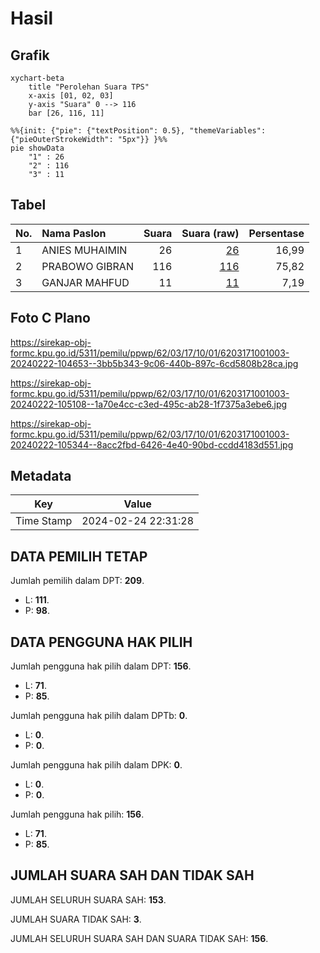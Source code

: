 # Hasil

## Grafik

```mermaid
xychart-beta
    title "Perolehan Suara TPS"
    x-axis [01, 02, 03]
    y-axis "Suara" 0 --> 116
    bar [26, 116, 11]
```

```mermaid
%%{init: {"pie": {"textPosition": 0.5}, "themeVariables": {"pieOuterStrokeWidth": "5px"}} }%%
pie showData
    "1" : 26
    "2" : 116
    "3" : 11
```

## Tabel

| No. | Nama Paslon    | Suara | Suara (raw) | Persentase |
|:--- |:-------------- | -----:| -----------:| ----------:|
| 1   | ANIES MUHAIMIN | 26    | [26][p-1]   | 16,99      |
| 2   | PRABOWO GIBRAN | 116   | [116][p-2]  | 75,82      |
| 3   | GANJAR MAHFUD  | 11    | [11][p-3]   | 7,19       |


[p-1]: https://github.com/gigit-pemilu/pemilu-2024-62-kalimantan-tengah/blob/main/pilpres/hitung-suara/sub/62-kalimantan-tengah/sub/03-kapuas/sub/17-bataguh/sub/1001-pulau-kupang/sub/003-tps/sub/paslon-1.txt
[p-2]: https://github.com/gigit-pemilu/pemilu-2024-62-kalimantan-tengah/blob/main/pilpres/hitung-suara/sub/62-kalimantan-tengah/sub/03-kapuas/sub/17-bataguh/sub/1001-pulau-kupang/sub/003-tps/sub/paslon-2.txt
[p-3]: https://github.com/gigit-pemilu/pemilu-2024-62-kalimantan-tengah/blob/main/pilpres/hitung-suara/sub/62-kalimantan-tengah/sub/03-kapuas/sub/17-bataguh/sub/1001-pulau-kupang/sub/003-tps/sub/paslon-3.txt

## Foto C Plano

https://sirekap-obj-formc.kpu.go.id/5311/pemilu/ppwp/62/03/17/10/01/6203171001003-20240222-104653--3bb5b343-9c06-440b-897c-6cd5808b28ca.jpg

https://sirekap-obj-formc.kpu.go.id/5311/pemilu/ppwp/62/03/17/10/01/6203171001003-20240222-105108--1a70e4cc-c3ed-495c-ab28-1f7375a3ebe6.jpg

https://sirekap-obj-formc.kpu.go.id/5311/pemilu/ppwp/62/03/17/10/01/6203171001003-20240222-105344--8acc2fbd-6426-4e40-90bd-ccdd4183d551.jpg


## Metadata

| Key        | Value               |
| ---------- | ------------------- |
| Time Stamp | 2024-02-24 22:31:28 |


## DATA PEMILIH TETAP

Jumlah pemilih dalam DPT: **209**.
 * L: **111**.
 * P: **98**.

## DATA PENGGUNA HAK PILIH

Jumlah pengguna hak pilih dalam DPT: **156**.
 * L: **71**.
 * P: **85**.

Jumlah pengguna hak pilih dalam DPTb: **0**.
 * L: **0**.
 * P: **0**.

Jumlah pengguna hak pilih dalam DPK: **0**.
 * L: **0**.
 * P: **0**.

Jumlah pengguna hak pilih: **156**.
 * L: **71**.
 * P: **85**.

## JUMLAH SUARA SAH DAN TIDAK SAH

JUMLAH SELURUH SUARA SAH: **153**.

JUMLAH SUARA TIDAK SAH: **3**.

JUMLAH SELURUH SUARA SAH DAN SUARA TIDAK SAH: **156**.


